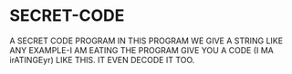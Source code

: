 # SECRET-CODE
A SECRET CODE PROGRAM
IN THIS PROGRAM WE GIVE A STRING LIKE ANY EXAMPLE-I AM EATING
THE PROGRAM GIVE YOU  A CODE (I MA irATINGEyr) LIKE THIS. 
IT EVEN DECODE IT TOO. 
